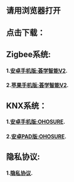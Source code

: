 ## 请用浏览器打开

## 点击下载：
## Zigbee系统:
#### 1.[安卓手机版:荟学智能V2](http://gateway-update.oss-cn-shanghai.aliyuncs.com/app-update/%E8%8D%9F%E5%AD%A6%E6%99%BA%E8%83%BDV2.apk).
#### 2.[苹果手机版:荟学智能V2](https://testflight.apple.com/join/Seff7r3V).


## KNX系统：
#### 1.[安卓手机版:OHOSURE](https://gateway-update.oss-cn-shanghai.aliyuncs.com/app-update/HuiXue_Phone_1.5.apk).
#### 2.[安卓PAD版:OHOSURE](https://gateway-update.oss-cn-shanghai.aliyuncs.com/app-update/HuiXue_Phone_1.5.apk).




## 隐私协议:
#### 1.[隐私协议](https://raw.githubusercontent.com/moviestyle/ohosure/453021e54e62d93fbd4ac759b31986eaf7753bf8/privacy.md).
